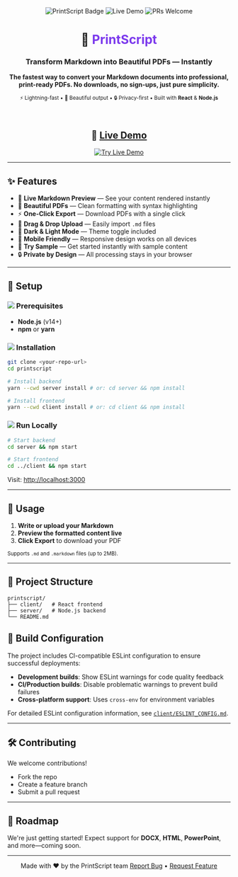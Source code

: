 <div align="center">

<img src="https://img.shields.io/badge/Text%20to%20PDF-PrintScript-blueviolet?style=for-the-badge&logo=markdown" alt="PrintScript Badge" />
<img src="https://img.shields.io/badge/Live%20Demo-Available-brightgreen?style=for-the-badge" alt="Live Demo" />
<img src="https://img.shields.io/badge/PRs-Welcome-brightgreen?style=for-the-badge" alt="PRs Welcome" />

<h1>📄 <span style="color:#7c3aed">PrintScript</span></h1>
<h3>Transform Markdown into Beautiful PDFs — Instantly</h3>

<p><b>The fastest way to convert your Markdown documents into professional, print-ready PDFs. No downloads, no sign-ups, just pure simplicity.</b></p>

<sub>⚡ Lightning-fast • 🎨 Beautiful output • 🔒 Privacy-first • Built with <b>React</b> & <b>Node.js</b></sub>

<br>

## 🚀 [Live Demo]([[https://printscript-cilre1mko-masters-projects-0e320efc.vercel.app/](https://printscript-git-main-masters-projects-0e320efc.vercel.app](https://printscript.netlify.app/)))

<a href="https://printscript-cilre1mko-masters-projects-0e320efc.vercel.app/" target="_blank">
  <img src="https://img.shields.io/badge/🚀%20Try%20Live%20Demo-Click%20Here-blue?style=for-the-badge&color=6366f1" alt="Try Live Demo" />
</a>

---

</div>

## ✨ Features

- 📝 <b>Live Markdown Preview</b> — See your content rendered instantly
- 🎨 <b>Beautiful PDFs</b> — Clean formatting with syntax highlighting
- ⚡ <b>One-Click Export</b> — Download PDFs with a single click
- 📁 <b>Drag & Drop Upload</b> — Easily import <code>.md</code> files
- 🌙 <b>Dark & Light Mode</b> — Theme toggle included
- 📱 <b>Mobile Friendly</b> — Responsive design works on all devices
- 🚀 <b>Try Sample</b> — Get started instantly with sample content
- 🔒 <b>Private by Design</b> — All processing stays in your browser

---

## 🔧 Setup

### <img src="https://img.shields.io/badge/1-Prerequisites-blue?style=flat-square"/> Prerequisites

- <b>Node.js</b> (v14+)
- <b>npm</b> or <b>yarn</b>

### <img src="https://img.shields.io/badge/2-Installation-blue?style=flat-square"/> Installation

```bash
git clone <your-repo-url>
cd printscript

# Install backend
yarn --cwd server install # or: cd server && npm install

# Install frontend
yarn --cwd client install # or: cd client && npm install
```

### <img src="https://img.shields.io/badge/3-Run%20Locally-blue?style=flat-square"/> Run Locally

```bash
# Start backend
cd server && npm start

# Start frontend
cd ../client && npm start
```

Visit: [http://localhost:3000](http://localhost:3000)

---

## 📖 Usage

1. <b>Write or upload your Markdown</b>
2. <b>Preview the formatted content live</b>
3. <b>Click Export</b> to download your PDF

<sub>Supports <code>.md</code> and <code>.markdown</code> files (up to 2MB).</sub>

---

## 🧱 Project Structure

```
printscript/
├── client/   # React frontend
├── server/   # Node.js backend
└── README.md
```

## 🔧 Build Configuration

The project includes CI-compatible ESLint configuration to ensure successful deployments:

- **Development builds**: Show ESLint warnings for code quality feedback
- **CI/Production builds**: Disable problematic warnings to prevent build failures
- **Cross-platform support**: Uses `cross-env` for environment variables

For detailed ESLint configuration information, see [`client/ESLINT_CONFIG.md`](client/ESLINT_CONFIG.md).

---

## 🛠️ Contributing

We welcome contributions!

- Fork the repo
- Create a feature branch
- Submit a pull request

---

## 📌 Roadmap

We're just getting started!
Expect support for <b>DOCX</b>, <b>HTML</b>, <b>PowerPoint</b>, and more—coming soon.

---

<div align="center">
Made with ❤️ by the PrintScript team  
<a href="#">Report Bug</a> • <a href="#">Request Feature</a>
</div>

